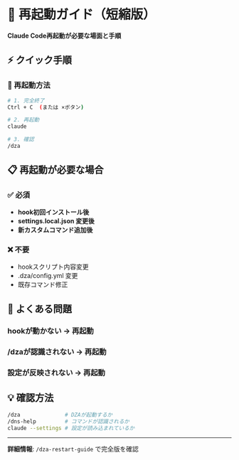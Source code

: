 # 🔄 再起動ガイド（短縮版）

**Claude Code再起動が必要な場面と手順**

## ⚡ クイック手順

### 🔄 再起動方法
```bash
# 1. 完全終了
Ctrl + C  (または ×ボタン)

# 2. 再起動
claude

# 3. 確認
/dza
```

## 📋 再起動が必要な場合

### ✅ 必須
- **hook初回インストール後**
- **settings.local.json 変更後**
- **新カスタムコマンド追加後**

### ❌ 不要
- hookスクリプト内容変更
- .dza/config.yml 変更
- 既存コマンド修正

## 🚨 よくある問題

### hookが動かない → 再起動
### /dzaが認識されない → 再起動  
### 設定が反映されない → 再起動

## 💡 確認方法
```bash
/dza              # DZAが起動するか
/dns-help         # コマンドが認識されるか
claude --settings # 設定が読み込まれているか
```

---
**詳細情報**: `/dza-restart-guide` で完全版を確認
